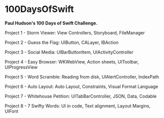 # 100DaysOfSwift
**Paul Hudson's 100 Days of Swift Challenge.**

Project 1 - Storm Viewer: View Controllers, Storyboard, FileManager

Project 2 - Guess the Flag: UIButton, CALayer, IBAction

Project 3 - Social Media: UIBarButtonItem, UIActivityController

Project 4 - Easy Browser: WKWebView, Action sheets, UIToolbar, UIProgressView

Project 5 - Word Scramble: Reading from disk, UIAlertController, IndexPath

Project 6 - Auto Layout: Auto Layout, Constraints, Visual Format Language

Project 7 - Whitehouse Petition: UITabBarController, JSON, Data, Codable

Project 8 - 7 Swifty Words: UI in code, Text alignment, Layout Margins, UIFont
